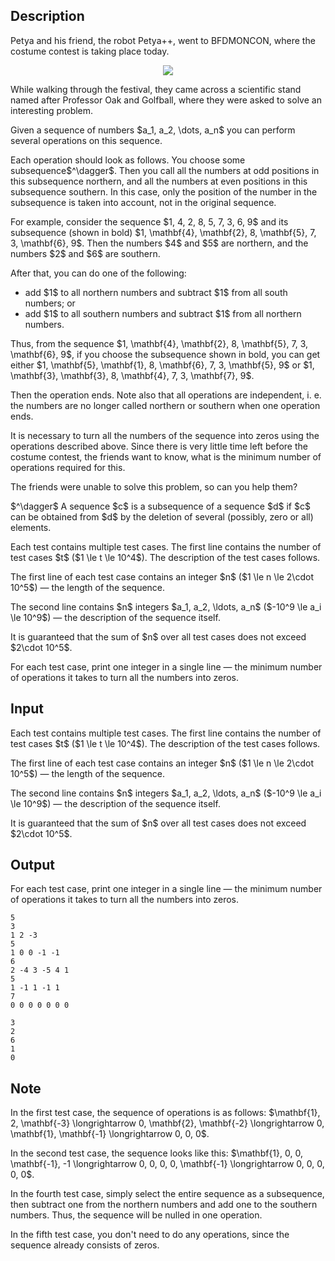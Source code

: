 ## Description

<div><p>Petya and his friend, the robot Petya++, went to BFDMONCON, where the costume contest is taking place today. </p><center> <img class="tex-graphics" src="file://nKqsHuSU.png" style="max-width: 100.0%;max-height: 100.0%;"> </center><p>While walking through the festival, they came across a scientific stand named after Professor Oak and Golfball, where they were asked to solve an interesting problem.</p><p>Given a sequence of numbers $a_1, a_2, \dots, a_n$ you can perform several operations on this sequence.</p><p>Each operation should look as follows. You choose some subsequence$^\dagger$. Then you call all the numbers at odd positions in this subsequence <span class="tex-font-style-it">northern</span>, and all the numbers at even positions in this subsequence <span class="tex-font-style-it">southern</span>. In this case, only the position of the number in the subsequence is taken into account, not in the original sequence.</p><p>For example, consider the sequence $1, 4, 2, 8, 5, 7, 3, 6, 9$ and its subsequence (shown in bold) $1, \mathbf{4}, \mathbf{2}, 8, \mathbf{5}, 7, 3, \mathbf{6}, 9$. Then the numbers $4$ and $5$ are <span class="tex-font-style-it">northern</span>, and the numbers $2$ and $6$ are <span class="tex-font-style-it">southern</span>.</p><p>After that, you can do one of the following: </p><ul> <li> add $1$ to all northern numbers and subtract $1$ from all south numbers; or </li><li> add $1$ to all southern numbers and subtract $1$ from all northern numbers. </li></ul><p>Thus, from the sequence $1, \mathbf{4}, \mathbf{2}, 8, \mathbf{5}, 7, 3, \mathbf{6}, 9$, if you choose the subsequence shown in bold, you can get either $1, \mathbf{5}, \mathbf{1}, 8, \mathbf{6}, 7, 3, \mathbf{5}, 9$ or $1, \mathbf{3}, \mathbf{3}, 8, \mathbf{4}, 7, 3, \mathbf{7}, 9$.</p><p>Then the operation ends. Note also that all operations are independent, i.&nbsp;e. the numbers are no longer called <span class="tex-font-style-it">northern</span> or <span class="tex-font-style-it">southern</span> when one operation ends.</p><p>It is necessary to turn all the numbers of the sequence into zeros using the operations described above. Since there is very little time left before the costume contest, the friends want to know, what is the minimum number of operations required for this.</p><p>The friends were unable to solve this problem, so can you help them?</p><p>$^\dagger$ A sequence $c$ is a subsequence of a sequence $d$ if $c$ can be obtained from $d$ by the deletion of several (possibly, zero or all) elements.</p></div><div class="input-specification"><p>Each test contains multiple test cases. The first line contains the number of test cases $t$ ($1 \le t \le 10^4$). The description of the test cases follows.</p><p>The first line of each test case contains an integer $n$ ($1 \le n \le 2\cdot 10^5$)&nbsp;— the length of the sequence.</p><p>The second line contains $n$ integers $a_1, a_2, \ldots, a_n$ ($-10^9 \le a_i \le 10^9$)&nbsp;— the description of the sequence itself.</p><p>It is guaranteed that the sum of $n$ over all test cases does not exceed $2\cdot 10^5$.</p></div><div class="output-specification"><p>For each test case, print one integer in a single line&nbsp;— the minimum number of operations it takes to turn all the numbers into zeros.</p></div>

## Input

<p>Each test contains multiple test cases. The first line contains the number of test cases $t$ ($1 \le t \le 10^4$). The description of the test cases follows.</p><p>The first line of each test case contains an integer $n$ ($1 \le n \le 2\cdot 10^5$)&nbsp;— the length of the sequence.</p><p>The second line contains $n$ integers $a_1, a_2, \ldots, a_n$ ($-10^9 \le a_i \le 10^9$)&nbsp;— the description of the sequence itself.</p><p>It is guaranteed that the sum of $n$ over all test cases does not exceed $2\cdot 10^5$.</p>

## Output

<p>For each test case, print one integer in a single line&nbsp;— the minimum number of operations it takes to turn all the numbers into zeros.</p>





```input1|2,3,6,7,10,11
5
3
1 2 -3
5
1 0 0 -1 -1
6
2 -4 3 -5 4 1
5
1 -1 1 -1 1
7
0 0 0 0 0 0 0
```




```output1
3
2
6
1
0
```



## Note

<p>In the first test case, the sequence of operations is as follows: $\mathbf{1}, 2, \mathbf{-3} \longrightarrow 0, \mathbf{2}, \mathbf{-2} \longrightarrow 0, \mathbf{1}, \mathbf{-1} \longrightarrow 0, 0, 0$.</p><p>In the second test case, the sequence looks like this: $\mathbf{1}, 0, 0, \mathbf{-1}, -1 \longrightarrow 0, 0, 0, 0, \mathbf{-1} \longrightarrow 0, 0, 0, 0, 0$.</p><p>In the fourth test case, simply select the entire sequence as a subsequence, then subtract one from the northern numbers and add one to the southern numbers. Thus, the sequence will be nulled in one operation.</p><p>In the fifth test case, you don't need to do any operations, since the sequence already consists of zeros.</p>
